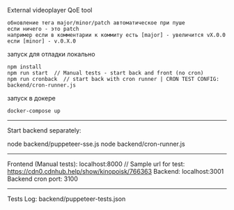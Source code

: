 External videoplayer QoE tool


```
обновление тега major/minor/patch автоматическое при пуше
если ничего - это patch
например если в комментарии к коммиту есть [major] - увеличится vX.0.0
если [minor] - v.0.X.0
```

запуск для отладки локально
```
npm install 
npm run start  // Manual tests - start back and front (no cron) 
npm run cronback  // start back with cron runner | CRON TEST CONFIG: backend/cron-runner.js
```

запуск в докере
```
docker-compose up
```

--------------------------
Start backend separately:

node backend/puppeteer-sse.js
node backend/cron-runner.js

--------------------------

Frontend (Manual tests): localhost:8000  // Sample url for test: https://cdn0.cdnhub.help/show/kinopoisk/766363 
Backend: localhost:3001
Backend cron port: 3100

--------------------------
Tests Log:
backend/puppeteer-tests.json



